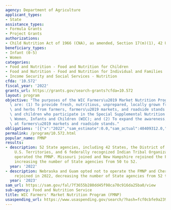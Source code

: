 ```yaml
---
agency: Department of Agriculture
applicant_types:
- State
assistance_types:
- Formula Grants
- Project Grants
authorizations:
- Child Nutrition Act of 1966 (CNA), as amended, Section 17(m)(1), 42 U.S.C. 1786.
beneficiary_types:
- Infant (0-5)
- Women
categories:
- Food and Nutrition - Food and Nutrition for Children
- Food and Nutrition - Food and Nutrition for Individual and Families
- Income Security and Social Services - Nutrition
cfda: '10.572'
fiscal_year: '2022'
grants_url: https://grants.gov/search-grants?cfda=10.572
layout: program
objective: "The purposes of the WIC Farmers\u2019 Market Nutrition Program (FMNP)\
  \ are: (1) To provide fresh, nutritious, unprepared, locally grown fruits, vegetables,\
  \ and herbs from farmers, farmers\u2019 markets, and roadside stands to women, infants,\
  \ and children who participate in the Special Supplemental Nutrition Program for\
  \ Women, Infants and Children (WIC); and (2) To expand the awareness, use, and sales\
  \ at farmers\u2019 markets and roadside stands."
obligations: '[{"x":"2022","sam_estimate":0.0,"sam_actual":40409312.0,"usa_spending_actual":22961970.41},{"x":"2023","sam_estimate":41340219.0,"sam_actual":0.0,"usa_spending_actual":17113926.01},{"x":"2024","sam_estimate":40000000.0,"sam_actual":0.0,"usa_spending_actual":7193771.85}]'
permalink: /program/10.572.html
popular_name: FMNP
results:
- description: 52 State agencies, including 42 States, the District of Columbia, 3
    U.S. Territories, and 6 federally recognized Indian Tribal Organizations (ITOs)
    operated the FMNP. Missouri joined and New Hampshire rejoined the FMNP in 2022,
    increasing the number of State agencies from 50 to 52.
  year: '2022'
- description: Nebraska and Guam opted not to operate the FMNP and Cherokee Nation
    rejoined in 2022, decreasing the number of State agencies from 52 to 51.
  year: '2023'
sam_url: https://sam.gov/fal/7f3655b280dd45f98ca70c916da25ba0/view
sub-agency: Food and Nutrition Service
title: WIC Farmers' Market Nutrition Program (FMNP)
usaspending_url: https://www.usaspending.gov/search/?hash=fcf0cbfe9a23917386837f493a2789bf
---
```

